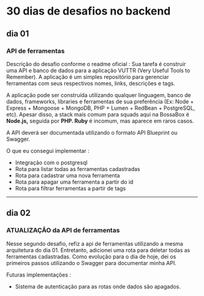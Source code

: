 # 30 dias de desafios no backend

## dia 01
### API de ferramentas 

Descrição do desafio conforme o readme oficial : Sua tarefa é construir uma API e banco de dados para a aplicação VUTTR (Very Useful Tools to Remember). A aplicação é um simples repositório para gerenciar ferramentas com seus respectivos nomes, links, descrições e tags.

A aplicação pode ser construída utilizando qualquer linguagem, banco de dados, frameworks, libraries e ferramentas de sua preferência (Ex: Node + Express + Mongoose + MongoDB, PHP + Lumen + RedBean + PostgreSQL, etc). Apesar disso, a stack mais comum para squads aqui na BossaBox é **Node.js,** seguida por **PHP. Ruby** é incomum, mas aparece em raros casos.

A API deverá ser documentada utilizando o formato API Blueprint ou Swagger.

O que eu consegui implementar :
- Integração com o postgresql
- Rota para listar todas as ferramentas cadastradas
- Rota para cadastrar uma nova ferramenta
- Rota para apagar uma ferramenta a partir do id
- Rota para filtrar ferramentas a partir de tags

-----------------------------------------------------------------

## dia 02
### ATUALIZAÇÃO da API de ferramentas 

Nesse segundo desafio, refiz a api de ferramentas utilizando a mesma arquitetura do dia 01.
Entretanto, adicionei uma rota para deletar todas as ferramentas cadastradas.
Como evolução para o dia de hoje, dei os primeiros passos utilizando o Swagger para documentar minha API.

Futuras implementações :
- Sistema de autenticação para as rotas onde dados são apagados.
